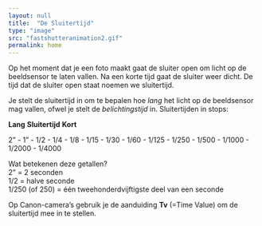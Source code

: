```yaml
---
layout: null
title:  "De Sluitertijd"
type: "image"
src: "fastshutteranimation2.gif"
permalink: home
---
```



Op het moment dat je een foto maakt gaat de sluiter open om licht op de beeldsensor te laten vallen. Na een korte tijd gaat de sluiter weer dicht. De tijd dat de sluiter open staat noemen we sluitertijd.


Je stelt de sluitertijd in om te bepalen hoe _lang_ het licht op de beeldsensor mag vallen, ofwel je stelt de _belichtingstijd_ in.
Sluitertijden in stops:

**Lang**       **Sluitertijd**  **Kort**

2” - 1” - 1/2 - 1/4 - 1/8 - 1/15 - 1/30 - 1/60 - 1/125 - 1/250 - 1/500 - 1/1000 - 1/2000 - 1/4000

Wat betekenen deze getallen?<br>
2” = 2 seconden<br>
1/2 = halve seconde <br>
1/250 (of 250) = één tweehonderdvijftigste deel van een seconde

Op Canon-camera’s gebruik je de aanduiding **Tv** (=Time Value) om de sluitertijd mee in te stellen.